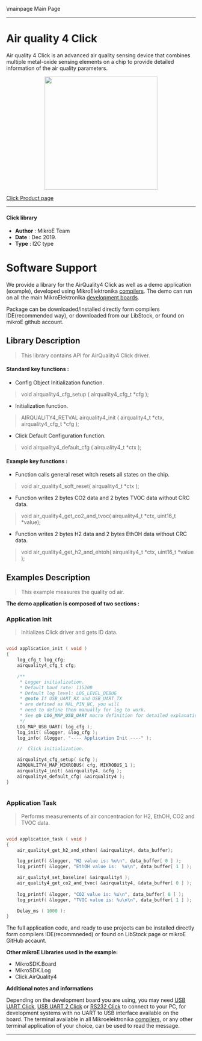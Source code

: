 \mainpage Main Page
 
 

---
# Air quality 4 Click

Air quality 4 Click is an advanced air quality sensing device that combines multiple metal-oxide sensing elements on a chip to provide detailed information of the air quality parameters.

<p align="center">
  <img src="https://download.mikroe.com/images/click_for_ide/airquality4_click.png" height=300px>
</p>

[Click Product page](https://www.mikroe.com/air-quality-4-click)

---


#### Click library 

- **Author**        : MikroE Team
- **Date**          : Dec 2019.
- **Type**          : I2C type


# Software Support

We provide a library for the AirQuality4 Click 
as well as a demo application (example), developed using MikroElektronika 
[compilers](https://shop.mikroe.com/compilers). 
The demo can run on all the main MikroElektronika [development boards](https://shop.mikroe.com/development-boards).

Package can be downloaded/installed directly form compilers IDE(recommended way), or downloaded from our LibStock, or found on mikroE github account. 

## Library Description

> This library contains API for AirQuality4 Click driver.

#### Standard key functions :

- Config Object Initialization function.
> void airquality4_cfg_setup ( airquality4_cfg_t *cfg ); 
 
- Initialization function.
> AIRQUALITY4_RETVAL airquality4_init ( airquality4_t *ctx, airquality4_cfg_t *cfg );

- Click Default Configuration function.
> void airquality4_default_cfg ( airquality4_t *ctx );


#### Example key functions :

- Function calls general reset witch resets all states on the chip.
> void air_quality4_soft_reset( airquality4_t *ctx );
 
- Function writes 2 bytes CO2 data and 2 bytes TVOC data without CRC data.
> void air_quality4_get_co2_and_tvoc( airquality4_t *ctx, uint16_t *value);

- Function writes 2 bytes H2 data and 2 bytes EthOH data without CRC data.
> void air_quality4_get_h2_and_ehtoh( airquality4_t *ctx, uint16_t *value );

## Examples Description

> This example measures the quality od air.

**The demo application is composed of two sections :**

### Application Init 

>Initializes Click driver and gets ID data.

```c

void application_init ( void )
{
    log_cfg_t log_cfg;
    airquality4_cfg_t cfg;

    /** 
     * Logger initialization.
     * Default baud rate: 115200
     * Default log level: LOG_LEVEL_DEBUG
     * @note If USB_UART_RX and USB_UART_TX 
     * are defined as HAL_PIN_NC, you will 
     * need to define them manually for log to work. 
     * See @b LOG_MAP_USB_UART macro definition for detailed explanation.
     */
    LOG_MAP_USB_UART( log_cfg );
    log_init( &logger, &log_cfg );
    log_info( &logger, "---- Application Init ----" );

    //  Click initialization.

    airquality4_cfg_setup( &cfg );
    AIRQUALITY4_MAP_MIKROBUS( cfg, MIKROBUS_1 );
    airquality4_init( &airquality4, &cfg );
    airquality4_default_cfg( &airquality4 );
}
  
```

### Application Task

> Performs measurements of air concentracion for H2, EthOH, CO2 and TVOC data.

```c

void application_task ( void )
{
    air_quality4_get_h2_and_ethon( &airquality4, data_buffer);

    log_printf( &logger, "H2 value is: %u\n", data_buffer[ 0 ] );
    log_printf( &logger, "EthOH value is:  %u\n", data_buffer[ 1 ] );

    air_quality4_set_baseline( &airquality4 );
    air_quality4_get_co2_and_tvoc( &airquality4, &data_buffer[ 0 ] );
    
    log_printf( &logger, "CO2 value is: %u\n", data_buffer[ 0 ] );
    log_printf( &logger, "TVOC value is: %u\n\n", data_buffer[ 1 ] );

    Delay_ms ( 1000 );
}

```

The full application code, and ready to use projects can be  installed directly form compilers IDE(recommneded) or found on LibStock page or mikroE GitHub accaunt.

**Other mikroE Libraries used in the example:** 

- MikroSDK.Board
- MikroSDK.Log
- Click.AirQuality4

**Additional notes and informations**

Depending on the development board you are using, you may need 
[USB UART Click](https://shop.mikroe.com/usb-uart-click), 
[USB UART 2 Click](https://shop.mikroe.com/usb-uart-2-click) or 
[RS232 Click](https://shop.mikroe.com/rs232-click) to connect to your PC, for 
development systems with no UART to USB interface available on the board. The 
terminal available in all Mikroelektronika 
[compilers](https://shop.mikroe.com/compilers), or any other terminal application 
of your choice, can be used to read the message.



---
